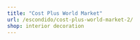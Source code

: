 ```yaml
---
title: "Cost Plus World Market"
url: /escondido/cost-plus-world-market-2/
shop: interior decoration
---
```

